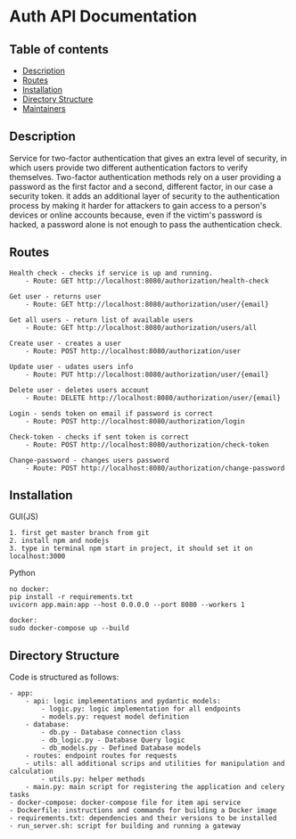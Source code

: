 # Auth API Documentation
## Table of contents
* [Description](#description)
* [Routes](#routes)
* [Installation](#installation) 
* [Directory Structure](#directory-structure)
* [Maintainers](#mainteners)
## Description
Service for two-factor authentication that gives an extra level of security,
in which users provide two different authentication factors to verify themselves.
Two-factor authentication methods rely on a user providing a password as the first factor and a second, different factor, in our case a security token.
it adds an additional layer of security to the authentication process
by making it harder for attackers to gain access to a person's devices or online accounts because,
even if the victim's password is hacked, a password alone is not enough to pass the authentication check.
## Routes
```
Health check - checks if service is up and running.
    - Route: GET http://localhost:8080/authorization/health-check 
```
```
Get user - returns user
    - Route: GET http://localhost:8080/authorization/user/{email}
```
```
Get all users - return list of available users
    - Route: GET http://localhost:8080/authorization/users/all
```
```
Create user - creates a user
    - Route: POST http://localhost:8080/authorization/user
```
```
Update user - udates users info
    - Route: PUT http://localhost:8080/authorization/user/{email}
```
```
Delete user - deletes users account
    - Route: DELETE http://localhost:8080/authorization/user/{email}
```
```
Login - sends token on email if password is correct
    - Route: POST http://localhost:8080/authorization/login
```
```
Check-token - checks if sent token is correct
    - Route: POST http://localhost:8080/authorization/check-token
```
```
Change-password - changes users password
    - Route: POST http://localhost:8080/authorization/change-password
```
## Installation
GUI(JS)
```
1. first get master branch from git
2. install npm and nodejs
3. type in terminal npm start in project, it should set it on localhost:3000
```
Python
```terminal
no docker:
pip install -r requirements.txt
uvicorn app.main:app --host 0.0.0.0 --port 8080 --workers 1

docker:
sudo docker-compose up --build
```
## Directory Structure
 Code is structured as follows:
 ```
 - app:
     - api: logic implementations and pydantic models: 
         - logic.py: logic implementation for all endpoints
         - models.py: request model definition
     - database:
         - db.py - Database connection class
         - db_logic.py - Database Query logic
         - db_models.py - Defined Database models
     - routes: endpoint routes for requests
     - utils: all additional scrips and utilities for manipulation and calculation
         - utils.py: helper methods
     - main.py: main script for registering the application and celery tasks
 - docker-compose: docker-compose file for item api service
 - Dockerfile: instructions and commands for building a Docker image
 - requirements.txt: dependencies and their versions to be installed
 - run_server.sh: script for building and running a gateway
 ```